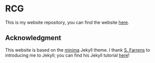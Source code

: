 # RCG

This is my website repository, you can find the website <a href="www.carloni-gertosio.com">here</a>.

## Acknowledgment

This website is based on the <a href="https://github.com/jekyll/minima">minima</a> Jekyll theme. I thank <a href="https://github.com/sfarrens/">S. Farrens</a> to introducing me to Jekyll; you can find his Jekyll tutorial <a href="https://github.com/sfarrens/jekyll_tutorial">here</a>!
